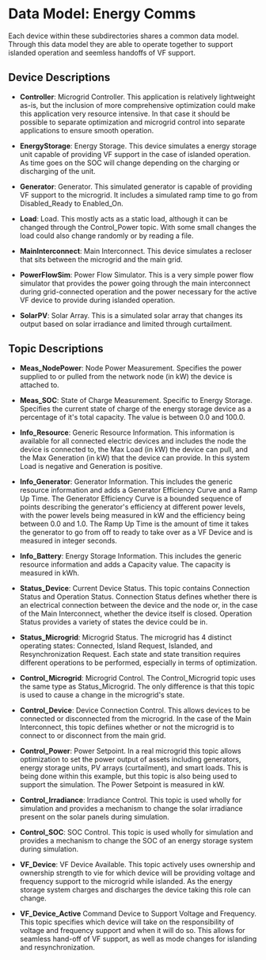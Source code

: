 # Data Model: Energy Comms

Each device within these subdirectories shares a common data model. Through this
data model they are able to operate together to support islanded operation and
seemless handoffs of VF support.

## Device Descriptions

- **Controller**: Microgrid Controller. This application is relatively
  lightweight as-is, but the inclusion of more comprehensive optimization could
  make this application very resource intensive. In that case it should be
  possible to separate optimization and microgrid control into separate
  applications to ensure smooth operation.

- **EnergyStorage**: Energy Storage. This device simulates a energy storage unit
  capable of providing VF support in the case of islanded operation. As time goes
  on the SOC will change depending on the charging or discharging of the unit.

- **Generator**: Generator. This simulated generator is capable of providing VF
  support to the microgrid. It includes a simulated ramp time to go from
  Disabled_Ready to Enabled_On.

- **Load**: Load. This mostly acts as a static load, although it can be changed
  through the Control_Power topic. With some small changes the load could also
  change randomly or by reading a file.

- **MainInterconnect**: Main Interconnect. This device simulates a recloser that
  sits between the microgrid and the main grid.

- **PowerFlowSim**: Power Flow Simulator. This is a very simple power flow
  simulator that provides the power going through the main interconnect during
  grid-connected operation and the power necessary for the active VF device to
  provide during islanded operation.

- **SolarPV**: Solar Array. This is a simulated solar array that changes its
  output based on solar irradiance and limited through curtailment.

## Topic Descriptions

- **Meas_NodePower**: Node Power Measurement. Specifies the power supplied to or
  pulled from the network node (in kW) the device is attached to.

- **Meas_SOC**: State of Charge Measurement. Specific to Energy Storage.
  Specifies the current state of charge of the energy storage device as a
  percentage of it's total capacity. The value is between 0.0 and 100.0.

- **Info_Resource**: Generic Resource Information. This information is available
  for all connected electric devices and includes the node the device is
  connected to, the Max Load (in kW) the device can pull, and the Max Generation
  (in kW) that the device can provide. In this system Load is negative and
  Generation is positive.

- **Info_Generator**: Generator Information. This includes the generic resource
  information and adds a Generator Efficiency Curve and a Ramp Up Time. The
  Generator Efficiency Curve is a bounded sequence of points describing the
  generator's efficiency at different power levels, with the power levels being
  measured in kW and the efficiency being between 0.0 and 1.0. The Ramp Up Time
  is the amount of time it takes the generator to go from off to ready to take
  over as a VF Device and is measured in integer seconds.

- **Info_Battery**: Energy Storage Information. This includes the generic
  resource information and adds a Capacity value. The capacity is measured in kWh.

- **Status_Device**: Current Device Status. This topic contains Connection
  Status and Operation Status. Connection Status defines whether there is an
  electrical connection between the device and the node or, in the case of the
  Main Interconnect, whether the device itself is closed. Operation Status
  provides a variety of states the device could be in.

- **Status_Microgrid**: Microgrid Status. The microgrid has 4 distinct operating
  states: Connected, Island Request, Islanded, and Resynchronization Request.
  Each state and state transition requires different operations to be performed,
  especially in terms of optimization.

- **Control_Microgrid**: Microgrid Control. The Control_Microgrid topic uses the
  same type as Status_Microgrid. The only difference is that this topic is used
  to cause a change in the microgrid's state.

- **Control_Device**: Device Connection Control. This allows devices to be
  connected or disconnected from the microgrid. In the case of the Main
  Interconnect, this topic defiines whether or not the microgrid is to connect
  to or disconnect from the main grid.

- **Control_Power**: Power Setpoint. In a real microgrid this topic allows
  optimization to set the power output of assets including generators, energy
  storage units, PV arrays (curtailment), and smart loads. This is being done
  within this example, but this topic is also being used to support the
  simulation. The Power Setpoint is measured in kW.

- **Control_Irradiance**: Irradiance Control. This topic is used wholly for
  simulation and provides a mechanism to change the solar irradiance present on
  the solar panels during simulation.

- **Control_SOC**: SOC Control. This topic is used wholly for simulation and
  provides a mechanism to change the SOC of an energy storage system during
  simulation.

- **VF_Device**: VF Device Available. This topic actively uses ownership and
  ownership strength to vie for which device will be providing voltage and
  frequency support to the microgrid while islanded. As the energy storage
  system charges and discharges the device taking this role can change.

- **VF_Device_Active** Command Device to Support Voltage and Frequency. This
  topic specifies which device will take on the responsibility of voltage and
  frequency support and when it will do so. This allows for seamless hand-off
  of VF support, as well as mode changes for islanding and resynchronization.
